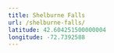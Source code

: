 ```yaml
---
title: Shelburne Falls
url: /shelburne-falls/
latitude: 42.604251500000004
longitude: -72.7392588
---
```


